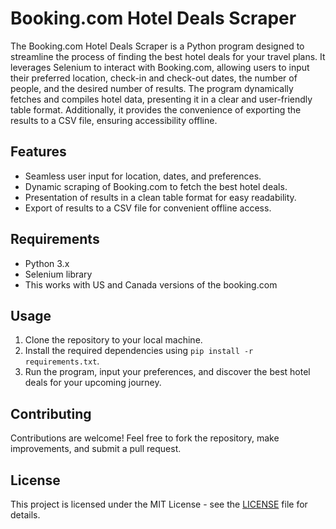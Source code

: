 # Booking.com Hotel Deals Scraper

The Booking.com Hotel Deals Scraper is a Python program designed to streamline the process of finding the best hotel deals for your travel plans. It leverages Selenium to interact with Booking.com, allowing users to input their preferred location, check-in and check-out dates, the number of people, and the desired number of results. The program dynamically fetches and compiles hotel data, presenting it in a clear and user-friendly table format. Additionally, it provides the convenience of exporting the results to a CSV file, ensuring accessibility offline.

## Features

- Seamless user input for location, dates, and preferences.
- Dynamic scraping of Booking.com to fetch the best hotel deals.
- Presentation of results in a clean table format for easy readability.
- Export of results to a CSV file for convenient offline access.

## Requirements

- Python 3.x
- Selenium library
- This works with US and Canada versions of the booking.com

## Usage

1. Clone the repository to your local machine.
2. Install the required dependencies using `pip install -r requirements.txt`.
3. Run the program, input your preferences, and discover the best hotel deals for your upcoming journey.

## Contributing

Contributions are welcome! Feel free to fork the repository, make improvements, and submit a pull request.

## License

This project is licensed under the MIT License - see the [LICENSE](LICENSE) file for details.
